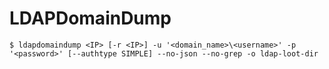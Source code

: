 # LDAPDomainDump

```
$ ldapdomaindump <IP> [-r <IP>] -u '<domain_name>\<username>' -p '<password>' [--authtype SIMPLE] --no-json --no-grep -o ldap-loot-dir
```
